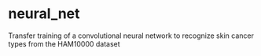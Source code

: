 # neural_net
Transfer training of a convolutional neural network to recognize skin cancer types from the HAM10000 dataset
